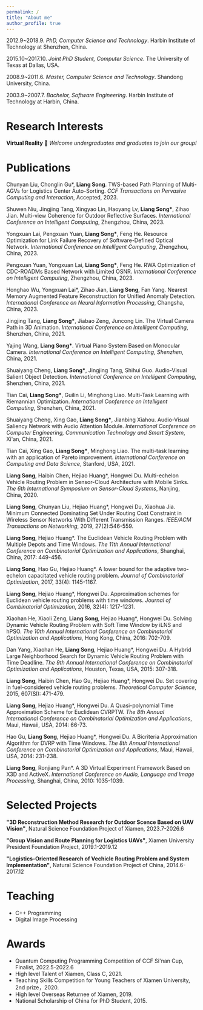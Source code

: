 ```yaml
---
permalink: /
title: "About me"
author_profile: true
---
```

2012.9~2018.9. _PhD, Computer Science and Technology_. Harbin Institute of Technology at Shenzhen, China.

2015.10~2017.10. _Joint PhD Student, Computer Science_. The University of Texas at Dallas, USA.

2008.9~2011.6. _Master, Computer Science and Technology_. Shandong University, China.

2003.9~2007.7. _Bachelor, Software Engineering_. Harbin Institute of Technology at Harbin, China.

# Research Interests

__Virtual Reality__ 🌈 _Welcome undergraduates and graduates to join our group!_

# Publications

Chunyan Liu, Chonglin Gu*, __Liang Song__. TWS-based Path Planning of Multi-AGVs for Logistics Center Auto-Sorting. _CCF Transactions on Pervasive Computing and Interaction_, Accepted, 2023.

Shuwen Niu, Jingjing Tang, Xingyao Lin, Haoyang Lv, __Liang Song*__, Zihao Jian. Multi-view Coherence for Outdoor Reflective Surfaces. _International Conference on Intelligent Computing_, Zhengzhou, China, 2023.

Yongxuan Lai, Pengxuan Yuan, __Liang Song*__, Feng He. Resource Optimization for Link Failure Recovery of Software-Defined Optical Network. _International Conference on Intelligent Computing_, Zhengzhou, China, 2023.

Pengxuan Yuan, Yongxuan Lai, __Liang Song*__, Feng He. RWA Optimization of CDC-ROADMs Based Network with Limited OSNR. _International Conference on Intelligent Computing_, Zhengzhou, China, 2023.

Honghao Wu, Yongxuan Lai*, Zihao Jian, __Liang Song__, Fan Yang. Nearest Memory Augmented Feature Reconstruction for Unified Anomaly Detection. _International Conference on Neural Information Processing_, Changsha, China, 2023.

Jingjing Tang, __Liang Song*__, Jiabao Zeng, Juncong Lin. The Virtual Camera Path in 3D Animation. _International Conference on Intelligent Computing_, Shenzhen, China, 2021.

Yajing Wang, __Liang Song*__. Virtual Piano System Based on Monocular Camera. _International Conference on Intelligent Computing, Shenzhen_, China, 2021.

Shuaiyang Cheng, __Liang Song*__, Jingjing Tang, Shihui Guo. Audio-Visual Salient Object Detection. _International Conference on Intelligent Computing_, Shenzhen, China, 2021.

Tian Cai, __Liang Song*__, Guilin Li, Minghong Liao. Multi-Task Learning with Riemannian Optimization. _International Conference on Intelligent Computing_, Shenzhen, China, 2021.

Shuaiyang Cheng, Xing Gao, __Liang Song*__, Jianbing Xiahou. Audio-Visual Saliency Network with Audio Attention Module. _International Conference on Computer Engineering, Communication Technology and Smart System_, Xi'an, China, 2021.

Tian Cai, Xing Gao, __Liang Song*__, Minghong Liao. The multi-task learning with an application of Pareto improvement. _International Conference on Computing and Data Science_, Stanford, USA, 2021.

__Liang Song__, Haibin Chen, Hejiao Huang*, Hongwei Du. Multi-echelon Vehicle Routing Problem in Sensor-Cloud Architecture with Mobile Sinks. _The 6th International Symposium on Sensor-Cloud Systems_, Nanjing, China, 2020.

__Liang Song__, Chunyan Liu, Hejiao Huang*, Hongwei Du, Xiaohua Jia. Minimum Connected Dominating Set Under Routing Cost Constraint in Wireless Sensor Networks With Different Transmission Ranges. _IEEE/ACM Transactions on Networking_, 2019, 27(2):546-559.

__Liang Song__, Hejiao Huang*. The Euclidean Vehicle Routing Problem with Multiple Depots and Time Windows. _The 11th Annual International Conference on Combinatorial Optimization and Applications_, Shanghai, China, 2017: 449-456.

__Liang Song__, Hao Gu, Hejiao Huang*. A lower bound for the adaptive two-echelon capacitated vehicle routing problem. _Journal of Combinatorial Optimization_, 2017, 33(4): 1145-1167.

__Liang Song__, Hejiao Huang*, Hongwei Du. Approximation schemes for Euclidean vehicle routing problems with time windows. _Journal of Combinatorial Optimization_, 2016, 32(4): 1217-1231.

Xiaohan He, Xiaoli Zeng, __Liang Song__, Hejiao Huang*, Hongwei Du. Solving Dynamic Vehicle Routing Problem with Soft Time Window by iLNS and hPSO. _The 10th Annual International Conference on Combinatorial Optimization and Applications_, Hong Kong, China, 2016: 702-709.

Dan Yang, Xiaohan He, __Liang Song__, Hejiao Huang*, Hongwei Du. A Hybrid Large Neighborhood Search for Dynamic Vehicle Routing Problem with Time Deadline. _The 9th Annual International Conference on Combinatorial Optimization and Applications_, Houston, Texas, USA, 2015: 307-318.

__Liang Song__, Haibin Chen, Hao Gu, Hejiao Huang*, Hongwei Du. Set covering in fuel-considered vehicle routing problems. _Theoretical Computer Science_, 2015, 607(SI): 471-479.

__Liang Song__, Hejiao Huang*, Hongwei Du. A Quasi-polynomial Time Approximation Scheme for Euclidean CVRPTW. _The 8th Annual International Conference on Combinatorial Optimization and Applications_, Maui, Hawaii, USA, 2014: 66-73.

Hao Gu, __Liang Song__, Hejiao Huang*, Hongwei Du. A Bicriteria Approximation Algorithm for DVRP with Time Windows. _The 8th Annual International Conference on Combinatorial Optimization and Applications_, Maui, Hawaii, USA, 2014: 231-238.

__Liang Song__, Ronjiang Pan*. A 3D Virtual Experiment Framework Based on X3D and ActiveX. _International Conference on Audio, Language and Image Processing_, Shanghai, China, 2010: 1035-1039.

# Selected Projects
__"3D Reconstruction Method Research for Outdoor Scence Based on UAV Vision"__, Natural Science Foundation Project of Xiamen, 2023.7-2026.6

__"Group Vision and Route Planning for Logistics UAVs"__, Xiamen University President Foundation Project, 2019.1-2019.12

__"Logistics-Oriented Research of Vechicle Routing Problem and System Implementation"__, Natural Science Foundation Project of China, 2014.6-2017.12

# Teaching
- C++ Programming
- Digital Image Processing

# Awards
- Quantum Computing Programming Competition of CCF Si'nan Cup, Finalist, 2022.5-2022.6
- High level Talent of Xiamen, Class C, 2021.
- Teaching Skills Competition for Young Teachers of Xiamen University, 2nd prize，2020.
- High level Overseas Returnee of Xiamen, 2019.
- National Scholarship of China for PhD Student, 2015.
